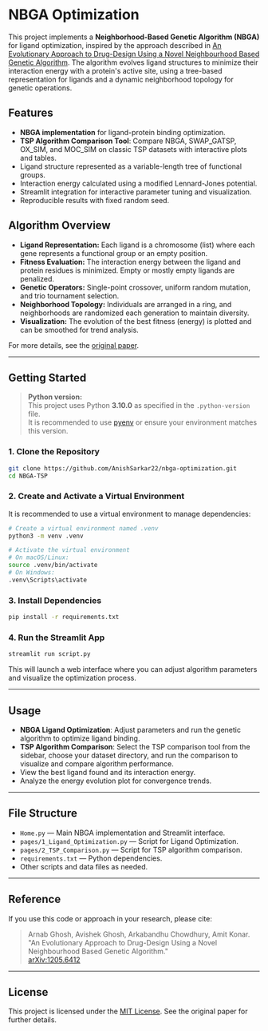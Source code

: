 
# NBGA Optimization

This project implements a **Neighborhood-Based Genetic Algorithm (NBGA)** for ligand optimization, inspired by the approach described in [An Evolutionary Approach to Drug-Design Using a Novel Neighbourhood Based Genetic Algorithm](https://arxiv.org/abs/1205.6412). The algorithm evolves ligand structures to minimize their interaction energy with a protein's active site, using a tree-based representation for ligands and a dynamic neighborhood topology for genetic operations.

## Features

- **NBGA implementation** for ligand-protein binding optimization.
- **TSP Algorithm Comparison Tool**: Compare NBGA, SWAP_GATSP, OX_SIM, and MOC_SIM on classic TSP datasets with interactive plots and tables.
- Ligand structure represented as a variable-length tree of functional groups.
- Interaction energy calculated using a modified Lennard-Jones potential.
- Streamlit integration for interactive parameter tuning and visualization.
- Reproducible results with fixed random seed.

## Algorithm Overview

- **Ligand Representation:** Each ligand is a chromosome (list) where each gene represents a functional group or an empty position.
- **Fitness Evaluation:** The interaction energy between the ligand and protein residues is minimized. Empty or mostly empty ligands are penalized.
- **Genetic Operators:** Single-point crossover, uniform random mutation, and trio tournament selection.
- **Neighborhood Topology:** Individuals are arranged in a ring, and neighborhoods are randomized each generation to maintain diversity.
- **Visualization:** The evolution of the best fitness (energy) is plotted and can be smoothed for trend analysis.

For more details, see the [original paper](https://arxiv.org/abs/1205.6412).

---

## Getting Started

> **Python version:**  
> This project uses Python **3.10.0** as specified in the `.python-version` file.  
> It is recommended to use [pyenv](https://github.com/pyenv/pyenv) or ensure your environment matches this version.

### 1. Clone the Repository

```bash
git clone https://github.com/AnishSarkar22/nbga-optimization.git
cd NBGA-TSP
```

### 2. Create and Activate a Virtual Environment

It is recommended to use a virtual environment to manage dependencies:

```bash
# Create a virtual environment named .venv
python3 -m venv .venv

# Activate the virtual environment
# On macOS/Linux:
source .venv/bin/activate
# On Windows:
.venv\Scripts\activate
```

### 3. Install Dependencies

```bash
pip install -r requirements.txt
```

### 4. Run the Streamlit App

```bash
streamlit run script.py
```

This will launch a web interface where you can adjust algorithm parameters and visualize the optimization process.

---

## Usage

- **NBGA Ligand Optimization**: Adjust parameters and run the genetic algorithm to optimize ligand binding.
- **TSP Algorithm Comparison**: Select the TSP comparison tool from the sidebar, choose your dataset directory, and run the comparison to visualize and compare algorithm performance.
- View the best ligand found and its interaction energy.
- Analyze the energy evolution plot for convergence trends.

---

## File Structure

- `Home.py` — Main NBGA implementation and Streamlit interface.
- `pages/1_Ligand_Optimization.py` — Script for Ligand Optimization.
- `pages/2_TSP_Comparison.py` — Script for TSP algorithm comparison.
- `requirements.txt` — Python dependencies.
- Other scripts and data files as needed.

---

## Reference

If you use this code or approach in your research, please cite:

> Arnab Ghosh, Avishek Ghosh, Arkabandhu Chowdhury, Amit Konar.  
> "An Evolutionary Approach to Drug-Design Using a Novel Neighbourhood Based Genetic Algorithm."  
> [arXiv:1205.6412](https://arxiv.org/abs/1205.6412)

---

## License

This project is licensed under the [MIT License](./LICENSE). See the original paper for further details.